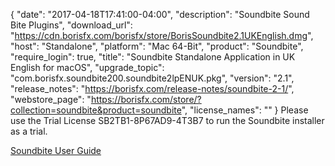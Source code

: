 {
   "date": "2017-04-18T17:41:00-04:00",
   "description": "Soundbite Sound Bite Plugins",
   "download_url": "https://cdn.borisfx.com/borisfx/store/BorisSoundbite2.1UKEnglish.dmg",
   "host": "Standalone",
   "platform": "Mac 64-Bit",
   "product": "Soundbite",
   "require_login": true,
   "title": "Soundbite Standalone Application in UK English for macOS",
   "upgrade_topic": "com.borisfx.soundbite200.soundbite2lpENUK.pkg",
   "version": "2.1",
   "release_notes": "https://borisfx.com/release-notes/soundbite-2-1/",
   "webstore_page": "https://borisfx.com/store/?collection=soundbite&product=soundbite",
   "license_names": ""
}
Please use the Trial License SB2TB1-8P67AD9-4T3B7 to run the Soundbite installer as a trial.

[Soundbite User Guide](https://cdn.borisfx.com/borisfx/download_files/SoundbiteUserGuide052512.pdf)